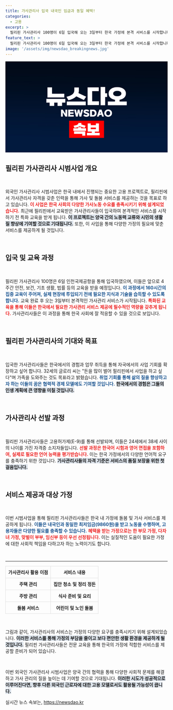 ```yaml
---
title: 가사관리사 입국 내국인 임금과 동일 혜택!
categories:
  - 고용
excerpt: >
  필리핀 가사관리사 100명이 6일 입국해 오는 3일부터 한국 가정에 본격 서비스를 시작합니다! 이들은 160시간의 특화 교육을 받으며, 자녀의 영어 교육에도 기여할 예정입니다. 이들의 기대와 꿈에 귀 기울여 보세요!
feature_text: >
  필리핀 가사관리사 100명이 6일 입국해 오는 3일부터 한국 가정에 본격 서비스를 시작합니다! 이들은 160시간의 특화 교육을 받으며, 자녀의 영어 교육에도 기여할 예정입니다. 이들의 기대와 꿈에 귀 기울여 보세요!
image: '/assets/img/newsdao_breakingnews.jpg'
---
```


<p><img src="/assets/img/newsdao_breakingnews.jpg" alt="ontimetimes 속보" /></p>

<h2 data-ke-size="size26">필리핀 가사관리사 시범사업 개요</h2>

<p data-ke-size="size16">&nbsp;</p>  

<p>외국인 가사관리사 시범사업은 한국 내에서 진행되는 중요한 고용 프로젝트로, 필리핀에서 가사관리사 자격을 갖춘 인력을 통해 가사 및 돌봄 서비스를 제공하는 것을 목표로 하고 있습니다. <b><span style="color: #ee2323;">이 사업은 한국 사회의 다양한 가사노동 수요를 충족시키기 위해 설계되었습니다.</span></b>  최근에 필리핀에서 교육받은 가사관리사들이 입국하여 본격적인 서비스를 시작하기 전 특화 교육을 받게 됩니다. <b><span style="background-color: #21538527;">이 프로젝트는 양국 간의 노동력 교류와 시민의 생활 질 향상에 기여할 것으로 기대됩니다.</span></b> 또한, 이 사업을 통해 다양한 가정의 필요에 맞춘 서비스를 제공하게 될 것입니다. </p>

<p data-ke-size="size16">&nbsp;</p>  

<h2 data-ke-size="size26">입국 및 교육 과정</h2>

<p data-ke-size="size16">&nbsp;</p>  

<p>필리핀 가사관리사 100명은 6일 인천국제공항을 통해 입국하였으며, 이들은 앞으로 4주간 안전, 보건, 기초 생활, 법률 등의 교육을 받을 예정입니다. <b><span style="color: #1a5490;">이 과정에서 160시간의 집중 교육이 주어져, 실제 현장에 투입되기 전에 필요한 지식과 기술을 습득할 수 있도록 합니다.</span></b> 교육 완료 후 오는 3일부터 본격적인 가사관리 서비스가 시작됩니다. <b><span style="color: #ee2323;">특화된 교육을 통해 이들은 한국에서 필요한 가사관리 서비스 제공에 필수적인 역량을 갖추게 됩니다.</span></b> 가사관리사들은 이 과정을 통해 한국 사회에 잘 적응할 수 있을 것으로 보입니다.</p>

<p data-ke-size="size16">&nbsp;</p>  

<h2 data-ke-size="size26">필리핀 가사관리사의 기대와 목표</h2>

<p data-ke-size="size16">&nbsp;</p>  

<p>입국한 가사관리사들은 한국에서의 경험과 업무 취득을 통해 자국에서의 사업 기회를 확장하고 싶어 합니다. 32세의 글로리 씨는 "돈을 많이 벌어 필리핀에서 사업을 하고 싶다"며 가족을 도와주는 것도 목표라고 밝혔습니다. <b><span style="color: #1a5490;">취업 기회를 통해 삶의 질을 향상하고자 하는 이들의 꿈은 협력적 경제 모델에도 기여할 것입니다.</span></b> <b><span style="background-color: #21538527;">한국에서의 경험은 그들의 인생 계획에 큰 영향을 미칠 것입니다.</span></b></p>

<p data-ke-size="size16">&nbsp;</p>  

<h2 data-ke-size="size26">가사관리사 선발 과정</h2>

<p data-ke-size="size16">&nbsp;</p>  

<p>필리핀 가사관리사들은 고용허가제(E-9)를 통해 선발되며, 이들은 24세에서 38세 사이의 나이를 가진 자격증 소지자들입니다. <b><span style="color: #ee2323;">선발 과정은 한국어 시험과 영어 면접을 포함하여, 실제로 필요한 언어 능력을 평가받습니다.</span></b> 이는 한국 가정에서의 다양한 언어적 요구를 충족하기 위한 것입니다. <b><span style="background-color: #21538527;">가사관리사들의 자격 기준은 서비스의 품질 보장을 위한 첫 걸음입니다.</span></b></p>

<p data-ke-size="size16">&nbsp;</p>  

<h2 data-ke-size="size26">서비스 제공과 대상 가정</h2>

<p data-ke-size="size16">&nbsp;</p>  

<p>이번 시범사업을 통해 필리핀 가사관리사들은 한국 내 가정에 돌봄 및 가사 서비스를 제공하게 됩니다. <b><span style="color: #1a5490;">이들은 내국인과 동일한 최저임금(9860원)을 받고 노동을 수행하며, 고용자들은 다양한 필요를 충족할 수 있습니다.</span></b> <b><span style="color: #ee2323;">혜택을 받는 가정으로는 한 부모 가정, 다자녀 가정, 맞벌이 부부, 임신부 등이 우선 선정됩니다.</span></b> 이는 실질적인 도움이 필요한 가정에 대한 사회적 책임을 다하고자 하는 노력이기도 합니다.</p>

<p data-ke-size="size16">&nbsp;</p>  

<hr />

<table style="width: 100%; border-collapse: collapse;">
    <tr>
        <th style="border: 1px solid #ddd; text-align: center; padding: 8px;">가사관리사 활용 이점</th>
        <th style="border: 1px solid #ddd; text-align: center; padding: 8px;">서비스 내용</th>
    </tr>
    <tr>
        <td style="border: 1px solid #ddd; text-align: center; padding: 8px;"><b>주택 관리</b></td>
        <td style="border: 1px solid #ddd; text-align: center; padding: 8px;"><b>집안 청소 및 정리 정돈</b></td>
    </tr>
    <tr>
        <td style="border: 1px solid #ddd; text-align: center; padding: 8px;"><b>주방 관리</b></td>
        <td style="border: 1px solid #ddd; text-align: center; padding: 8px;"><b>식사 준비 및 요리</b></td>
    </tr>
    <tr>
        <td style="border: 1px solid #ddd; text-align: center; padding: 8px;"><b>돌봄 서비스</b></td>
        <td style="border: 1px solid #ddd; text-align: center; padding: 8px;"><b>어린이 및 노인 돌봄</b></td>
    </tr>
</table>

<p data-ke-size="size16">&nbsp;</p>  

<p>그림과 같이, 가사관리사의 서비스는 가정의 다양한 요구를 충족시키기 위해 설계되었습니다. <b><span style="background-color: #21538527;">이러한 서비스를 통해 가정의 부담을 줄이고 보다 편안한 생활 환경을 제공하게 될 것입니다.</span></b>  필리핀 가사관리사들은 전문 교육을 통해 한국의 가정에 적합한 서비스를 제공할 준비가 되어 있습니다. </p>

<p data-ke-size="size16">&nbsp;</p>  

<p>이번 외국인 가사관리사 시범사업은 양국 간의 협력을 통해 다양한 사회적 문제를 해결하고 가사 관리의 질을 높이는 데 기여할 것으로 기대됩니다. <b><span style="background-color: #21538527;">이러한 시도가 성공적으로 이루어진다면, 향후 다른 외국인 근로자에 대한 고용 모델로서도 활용될 가능성이 큽니다.</span></b></p>
실시간 뉴스 속보는, <a href="https://newsdao.kr" rel="dofollow">https://newsdao.kr</a>


